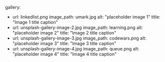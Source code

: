 gallery:
  - url: linkedlist.png
    image_path: umark.jpg
    alt: "placeholder image 1"
    title: "Image 1 title caption"
  - url: unsplash-gallery-image-2.jpg
    image_path: learning.png
    alt: "placeholder image 2"
    title: "Image 2 title caption"
  - url: unsplash-gallery-image-3.jpg
    image_path: codewars.png
    alt: "placeholder image 3"
    title: "Image 3 title caption"
  - url: unsplash-gallery-image-4.jpg
    image_path: queue.png
    alt: "placeholder image 4"
    title: "Image 4 title caption"
